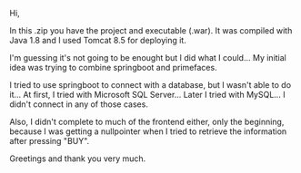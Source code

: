 Hi,

In this .zip you have the project and executable (.war). It was compiled with Java 1.8 and I used Tomcat 8.5 for deploying it.

I'm guessing it's not going to be enought but I did what I could... My initial idea was trying to combine springboot and primefaces.

I tried to use springboot to connect with a database, but I wasn't able to do it... At first, I tried with Microsoft SQL Server... Later I tried with MySQL... I didn't connect in any of those cases.

Also, I didn't complete to much of the frontend either, only the beginning, because I was getting a nullpointer when I tried to retrieve the information after pressing "BUY".


Greetings and thank you very much.
